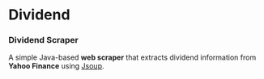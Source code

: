 # Dividend


### Dividend Scraper


A simple Java-based **web scraper** that extracts dividend information from **Yahoo Finance** using [Jsoup](https://jsoup.org/).

